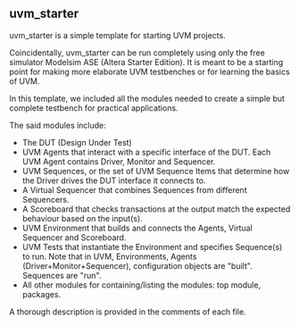 ## uvm_starter

uvm_starter is a simple template for starting UVM projects.

Coincidentally, uvm_starter can be run completely using only the free simulator Modelsim ASE (Altera Starter Edition). It is meant to be a starting point for making more elaborate UVM testbenches or for learning the basics of UVM.

In this template, we included all the modules needed to create a simple but complete testbench for practical applications.

The said modules include:
 - The DUT (Design Under Test)
 - UVM Agents that interact with a specific interface of the DUT. Each UVM Agent contains Driver, Monitor and Sequencer.
 - UVM Sequences, or the set of UVM Sequence Items that determine how the Driver drives the DUT interface it connects to. 
 - A Virtual Sequencer that combines Sequences from different Sequencers.
 - A Scoreboard that checks transactions at the output match the expected behaviour based on the input(s).
 - UVM Environment that builds and connects the Agents, Virtual Sequencer and Scoreboard.
 - UVM Tests that instantiate the Environment and specifies Sequence(s) to run. Note that in UVM, Environments, Agents (Driver+Monitor+Sequencer), configuration objects are "built". Sequences are "run".
 - All other modules for containing/listing the modules: top module, packages.

A thorough description is provided in the comments of each file.
